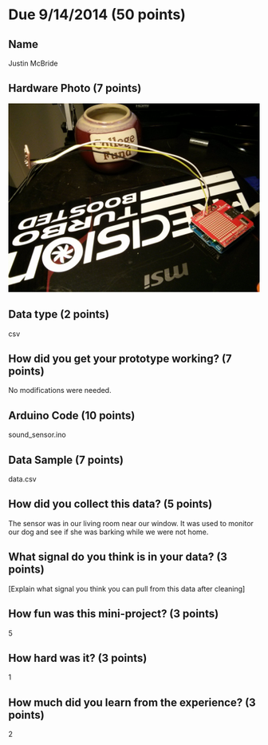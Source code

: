 # Due 9/14/2014  (50 points)


## Name
Justin McBride

## Hardware Photo (7 points)
![image](hardware.jpg?raw=true)

## Data type (2 points) 
csv

## How did you get your prototype working? (7 points)
No modifications were needed.

## Arduino Code (10 points)
sound_sensor.ino

## Data Sample (7 points)
data.csv

## How did you collect this data? (5 points)
The sensor was in our living room near our window. It was used to monitor our dog and see if she was barking while we were not home.

## What signal do you think is in your data? (3 points)
[Explain what signal you think you can pull from this data after cleaning] 

## How fun was this mini-project? (3 points)
5

## How hard was it? (3 points)
1

## How much did you learn from the experience? (3 points)
2
